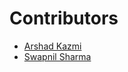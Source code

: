 # Contributors

- [Arshad Kazmi](https://github.com/arshadkazmi42)
- [Swapnil Sharma](https://github.com/swapsha96)